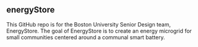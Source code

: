 ## energyStore 
This GitHub repo is for the Boston University Senior Design team, EnergyStore. 
The goal of EnergyStore is to create an energy microgrid for small communities centered around a communal smart battery.



